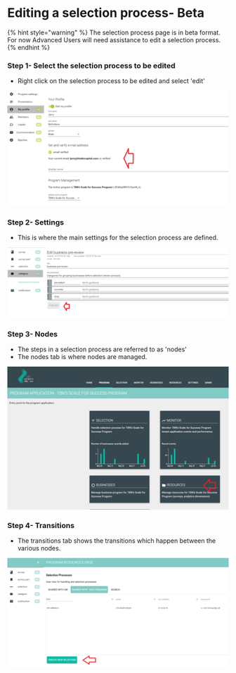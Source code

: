 # Editing a selection process- Beta

{% hint style="warning" %}
The selection process page is in beta format.  For now Advanced Users will need assistance to edit a selection process.
{% endhint %}

### Step 1- Select the selection process to be edited

* Right click on the selection process to be edited and select 'edit'

![](../../../../.gitbook/assets/image%20%28179%29.png)

### Step 2- Settings 

* This is where the main settings for the selection process are defined.

![](../../../../.gitbook/assets/image%20%2878%29.png)

### Step 3- Nodes

* The steps in a selection process are referred to as 'nodes'
* The nodes tab is where nodes are managed. 

![](../../../../.gitbook/assets/image%20%2872%29.png)

### Step 4- Transitions

* The transitions tab shows the transitions which happen between the various nodes.

![](../../../../.gitbook/assets/image%20%28164%29.png)

